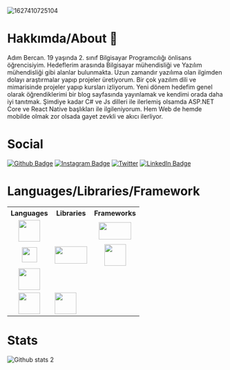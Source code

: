 ![1627410725104](https://user-images.githubusercontent.com/69484325/194364451-7f5c3d11-5781-42cc-b820-79dbbc7d9f48.jpg)

# Hakkımda/About 👋

Adım Bercan. 19 yaşında 2. sınıf Bilgisayar Programcılığı önlisans öğrencisiyim. Hedeflerim arasında Bilgisayar mühendisliği ve Yazılım mühendisliği gibi alanlar bulunmakta. Uzun zamandır yazılıma olan ilgimden dolayı araştırmalar yapıp projeler üretiyorum. Bir çok yazılım dili ve mimarisinde projeler yapıp kursları izliyorum. Yeni dönem hedefim genel olarak öğrendiklerimi bir blog sayfasında yayınlamak ve kendimi orada daha iyi tanıtmak. Şimdiye kadar C# ve Js dilleri ile ilerlemiş olsamda ASP.NET Core ve React Native başlıkları ile ilgileniyorum. Hem Web de hemde mobilde olmak zor olsada gayet zevkli ve akıcı ilerliyor.

# Social

[![Github Badge](https://img.shields.io/badge/-Github-000?style=flat-quare&labelColor=000&logo=Github&logoColor=white&link=link)](https://github.com/Bercanca4) 
[![Instagram Badge](https://img.shields.io/badge/-Instagram-C13584?style=flat-quare&labelColor=C13584&logo=instagram&logoColor=white&link=link)](https://www.instagram.com/its.beco/) 
[![Twitter](https://img.shields.io/twitter/url/https/twitter.com/becografi.svg?style=social&label=Follow%20%40becografi)](https://twitter.com/becografi)
[![LinkedIn Badge](https://img.shields.io/badge/LinkedIn-0077B5?style=for-the-badge&logo=linkedin&logoColor=white&link=link)]([https://github.com/Bercanca4](https://www.linkedin.com/in/bercan-%C3%A7al%C4%B1-a7490b218/))


# Languages/Libraries/Framework
  <table style="width:100%; border:1;">
  <tr>
    <th>Languages</th>
    <th>Libraries</th>
    <th>Frameworks</th>
  </tr>
  <tr>
    <td align="center"><img src="https://user-images.githubusercontent.com/69484325/194446243-25cc0c28-6754-44e8-aaaa-ba4aea56fe87.png" width="50" height="50"/></td>
    <td align="center"></td>   
    <td align="center"><img src="https://user-images.githubusercontent.com/69484325/194447865-8a4e8879-5696-4325-ab5d-6188af78584a.png" width="75" height="40"/></td>
    </td>
  </tr>
  <tr>
    <td align="center"><img src="https://user-images.githubusercontent.com/69484325/194446203-c7a9de78-83bb-4dfd-b149-3bb860cf41e0.png" width="35" height="35"/></td>
    <td><img src="https://user-images.githubusercontent.com/69484325/194448808-17295a10-bfda-4e50-973c-30631be98069.png" width="75" height="40"/></td>
    <td align="center"><img src="https://user-images.githubusercontent.com/69484325/194446210-585ed69c-bb8d-4dd8-88bb-4c5643e140f6.png" width="50" height="50"/>    </td>
  </tr>
    <tr>
    <td align="center"><img src="https://user-images.githubusercontent.com/69484325/194446197-00414921-8728-4325-9d42-ac40adb520c2.png" width="50" height="50"/></td>
    <td></td>
    <td></td>
  </tr>
    <tr>
    <td align="center"><img src="https://user-images.githubusercontent.com/69484325/194446217-5be2093f-5ec1-4a6b-897c-51e25a7ec275.png" width="50" height="50"/></td>
    <td><img src="https://user-images.githubusercontent.com/69484325/194447101-b5f5dc16-07e5-43fb-91d2-380d4a0c8482.png" width="50" height="50"/></td>
    <td></td>
  </tr>
  
</table>                                                                                                                           


# Stats

![Github stats 2](https://github-readme-stats.vercel.app/api?username=bercanca4&show_icons=true&theme=radical)
